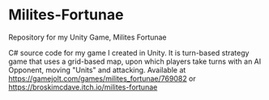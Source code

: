 # Milites-Fortunae
Repository for my Unity Game, Milites Fortunae

C# source code for my game I created in Unity. It is turn-based strategy game that uses a grid-based map, upon which players take turns with an AI Opponent, moving "Units" and attacking. Available at https://gamejolt.com/games/milites_fortunae/769082 or https://broskimcdave.itch.io/milites-fortunae
